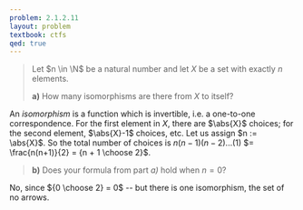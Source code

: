 ```yaml
---
problem: 2.1.2.11
layout: problem
textbook: ctfs
qed: true
---
```


> Let $n \in \N$ be a natural number and let $X$ be a set with exactly $n$
> elements.
>
> **a)** How many isomorphisms are there from $X$ to itself?

An _isomorphism_ is a function which is invertible, i.e. a one-to-one
correspondence. For the first element in $X$, there are $\abs{X}$ choices; for the
second element, $\abs{X}-1$ choices, etc. Let us assign $n := \abs{X}$. So the total
number of choices is $n (n-1) (n-2) ... (1)$ $= \frac{n(n+1)}{2} = {n + 1
\choose 2}$.

> **b)** Does your formula from part _a)_ hold when $n=0$?

No, since ${0 \choose 2} = 0$ -- but there is one isomorphism, the set of no
arrows.

